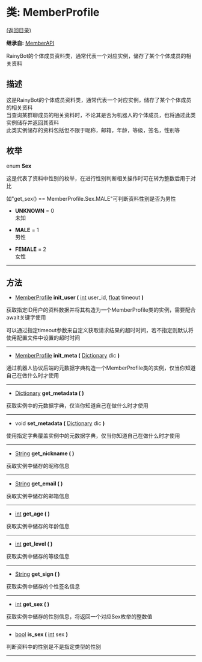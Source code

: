 # 类: MemberProfile  
[(返回目录)](README.md)  
  
**继承自:** [MemberAPI](MemberAPI.md)  
  
RainyBot的个体成员资料类，通常代表一个对应实例，储存了某个个体成员的相关资料  
  
## 描述  
  
这是RainyBot的个体成员资料类，通常代表一个对应实例，储存了某个个体成员的相关资料   
当查询某群聊成员的相关资料时，不论其是否为机器人的个体成员，也将通过此类实例储存并返回其资料   
此类实例储存的资料包括但不限于昵称，邮箱，年龄，等级，签名，性别等  
  
## 枚举  
  
enum **Sex**  
  
这是代表了资料中性别的枚举，在进行性别判断相关操作时可在转为整数后用于对比   
  
如"get_sex() == MemberProfile.Sex.MALE"可判断资料性别是否为男性  
  
- **UNKNOWN** = 0  
未知  
  
- **MALE** = 1  
男性  
  
- **FEMALE** = 2  
女性  
  
---  
  
## 方法 
  
- [MemberProfile](MemberProfile.md) **init_user (** [int](https://docs.godotengine.org/en/latest/classes/class_int.html) user_id, [float](https://docs.godotengine.org/en/latest/classes/class_float.html) timeout **)**  
  
获取指定ID用户的资料数据并将其构造为一个MemberProfile类的实例，需要配合await关键字使用   
  
可以通过指定timeout参数来自定义获取请求结果的超时时间，若不指定则默认将使用配置文件中设置的超时时间  
  
---  
  
- [MemberProfile](MemberProfile.md) **init_meta (** [Dictionary](https://docs.godotengine.org/en/latest/classes/class_dictionary.html) dic **)**  
  
通过机器人协议后端的元数据字典构造一个MemberProfile类的实例，仅当你知道自己在做什么时才使用  
  
---  
  
- [Dictionary](https://docs.godotengine.org/en/latest/classes/class_dictionary.html) **get_metadata ( )**  
  
获取实例中的元数据字典，仅当你知道自己在做什么时才使用  
  
---  
  
- void **set_metadata (** [Dictionary](https://docs.godotengine.org/en/latest/classes/class_dictionary.html) dic **)**  
  
使用指定字典覆盖实例中的元数据字典，仅当你知道自己在做什么时才使用  
  
---  
  
- [String](https://docs.godotengine.org/en/latest/classes/class_string.html) **get_nickname ( )**  
  
获取实例中储存的昵称信息  
  
---  
  
- [String](https://docs.godotengine.org/en/latest/classes/class_string.html) **get_email ( )**  
  
获取实例中储存的邮箱信息  
  
---  
  
- [int](https://docs.godotengine.org/en/latest/classes/class_int.html) **get_age ( )**  
  
获取实例中储存的年龄信息  
  
---  
  
- [int](https://docs.godotengine.org/en/latest/classes/class_int.html) **get_level ( )**  
  
获取实例中储存的等级信息  
  
---  
  
- [String](https://docs.godotengine.org/en/latest/classes/class_string.html) **get_sign ( )**  
  
获取实例中储存的个性签名信息  
  
---  
  
- [int](https://docs.godotengine.org/en/latest/classes/class_int.html) **get_sex ( )**  
  
获取实例中储存的性别信息，将返回一个对应Sex枚举的整数值  
  
---  
  
- [bool](https://docs.godotengine.org/en/latest/classes/class_bool.html) **is_sex (** [int](https://docs.godotengine.org/en/latest/classes/class_int.html) sex **)**  
  
判断资料中的性别是不是指定类型的性别  
  
---  
  


